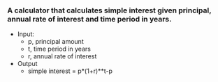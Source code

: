 ### A calculator that calculates simple interest given principal, annual rate of interest and time period in years.
- Input:
  * p, principal amount
  * t, time period in years
  * r, annual rate of interest
- Output
  * simple interest = p*(1+r)**t-p
